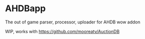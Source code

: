 # AHDBapp
The out of game parser, processor, uploader for AHDB wow addon

WIP, works with https://github.com/mooreatv/AuctionDB
